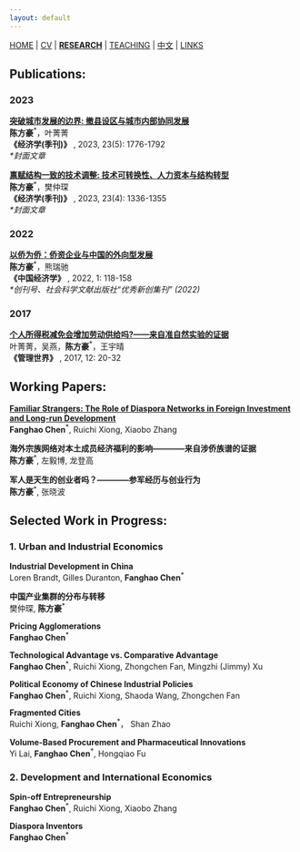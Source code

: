 ```yaml
---
layout: default
---
```


[HOME](./index.md) | [CV](./assets/CV_FanghaoChen_231105.pdf) | [**RESEARCH**](./research.md) | [TEACHING](./teaching.md) | [中文](./chinesepage.md) | [LINKS](./links.md)

## Publications:

### 2023 ###

**[突破城市发展的边界: 撤县设区与城市内部协同发展](https://kns.cnki.net/kcms2/article/abstract?v=La2KlAOQ31QZ4LHEPRQTy3rMKKKmAzji44UI9zGYtUF7O-Hst4RrHDEbrvmNwcksyy8F1g00KvW27S5d7idZV7A_dXlqbPZQDJp9iV2LvNK1BUfxCDZBPd0Kay9nBRVAvqae6y0tueE=&uniplatform=NZKPT&language=CHS)** <br/>
**陈方豪**<sup>*</sup>，叶菁菁 <br/>
**《经济学(季刊)》** , 2023, 23(5): 1776-1792 <br/>
<em> *封面文章 </em>

**[禀赋结构一致的技术调整: 技术可转换性、人力资本与结构转型](https://kns.cnki.net/kcms2/article/abstract?v=3uoqIhG8C44YLTlOAiTRKu87-SJxoEJu6LL9TJzd50n7EU_Z-wbXjTajTLE0Q212OC_2e9Ey6tEM2Bigkp2lsphd1d031YnA&uniplatform=NZKPT)** <br/>
**陈方豪**<sup>*</sup>，樊仲琛 <br/>
**《经济学(季刊)》** , 2023, 23(4): 1336-1355  <br/>
<em> *封面文章 </em>

### 2022 ###

**[以侨为侨：侨资企业与中国的外向型发展](https://kns.cnki.net/kcms2/article/abstract?v=3uoqIhG8C44wp2hFvIb_znleNvEqg4RtCv9vPRf2sA-jdv978489j6hLoFZlwBqHsT6Mr6DFMMps2en_HrmWTJths_yH02b1&uniplatform=NZKPT)** <br/>
**陈方豪**<sup>*</sup>，熊瑞驰 <br/>
**《中国经济学》** , 2022, 1: 118-158 <br/>
<em> *创刊号、社会科学文献出版社“优秀新创集刊” (2022) </em>

### 2017 ###

**[个人所得税减免会增加劳动供给吗?——来自准自然实验的证据](http://www.cnki.com.cn/Article/CJFDTOTAL-GLSJ201712009.htm)** <br/>
叶菁菁，吴燕，**陈方豪**<sup>*</sup>，王宇晴 <br/>
**《管理世界》** , 2017, 12: 20-32

## Working Papers:

**[Familiar Strangers: The Role of Diaspora Networks in Foreign Investment and Long-run Development](https://papers.ssrn.com/sol3/papers.cfm?abstract_id=4004159)** <br/>
**Fanghao Chen**<sup>*</sup>, Ruichi Xiong, Xiaobo Zhang

**海外宗族网络对本土成员经济福利的影响————来自涉侨族谱的证据** <br/>
**陈方豪**<sup>*</sup>, 左毅博, 龙登高

**军人是天生的创业者吗？————参军经历与创业行为** <br/>
**陈方豪**<sup>*</sup>, 张晓波

## Selected Work in Progress:

### 1. Urban and Industrial Economics ###

**Industrial Development in China** <br/>
Loren Brandt, Gilles Duranton, **Fanghao Chen**<sup>*</sup>

**中国产业集群的分布与转移** <br/>
樊仲琛, **陈方豪**<sup>*</sup>

**Pricing Agglomerations**  <br/>
**Fanghao Chen**<sup>*</sup>

**Technological Advantage vs. Comparative Advantage** <br/>
**Fanghao Chen**<sup>*</sup>, Ruichi Xiong, Zhongchen Fan, Mingzhi (Jimmy) Xu

**Political Economy of Chinese Industrial Policies** <br/>
**Fanghao Chen**<sup>*</sup>, Ruichi Xiong, Shaoda Wang, Zhongchen Fan

**Fragmented Cities** <br/>
Ruichi Xiong, **Fanghao Chen**<sup>*</sup>， Shan Zhao

**Volume-Based Procurement and Pharmaceutical Innovations** <br/>
Yi Lai, **Fanghao Chen**<sup>*</sup>, Hongqiao Fu

### 2. Development and International Economics ###

**Spin-off Entrepreneurship** <br/>
**Fanghao Chen**<sup>*</sup>, Ruichi Xiong, Xiaobo Zhang

**Diaspora Inventors**<br/>
**Fanghao Chen**<sup>*</sup>



